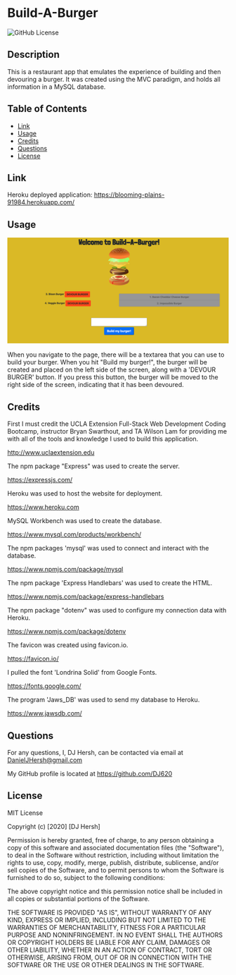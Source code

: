 # Build-A-Burger

![GitHub License](https://img.shields.io/badge/license-MIT-blue.svg)

## Description

This is a restaurant app that emulates the experience of building and then devouring a burger. It was created using the MVC paradigm, and holds all information in a MySQL database. 

## Table of Contents

* [Link](#link)
* [Usage](#usage)
* [Credits](#credits)
* [Questions](#questions)
* [License](#license)

## Link

Heroku deployed application:
https://blooming-plains-91984.herokuapp.com/

## Usage

![build-a-burger](public/assets/img/burgerpage.png)

When you navigate to the page, there will be a textarea that you can use to build your burger. When you hit "Build my burger!", the burger will be created and placed on the left side of the screen, along with a 'DEVOUR BURGER' button. If you press this button, the burger will be moved to the right side of the screen, indicating that it has been devoured. 

## Credits

First I must credit the UCLA Extension Full-Stack Web Development Coding Bootcamp, instructor Bryan Swarthout, and TA Wilson Lam for providing me with all of the tools and knowledge I used to build this application.

http://www.uclaextension.edu

The npm package "Express" was used to create the server.

https://expressjs.com/

Heroku was used to host the website for deployment.

https://www.heroku.com

MySQL Workbench was used to create the database.

https://www.mysql.com/products/workbench/

The npm packages 'mysql' was used to connect and interact with the database.

https://www.npmjs.com/package/mysql

The npm package 'Express Handlebars' was used to create the HTML.

https://www.npmjs.com/package/express-handlebars

The npm package "dotenv" was used to configure my connection data with Heroku.

https://www.npmjs.com/package/dotenv

The favicon was created using favicon.io.

https://favicon.io/

I pulled the font 'Londrina Solid' from Google Fonts.

https://fonts.google.com/

The program 'Jaws_DB' was used to send my database to Heroku.

https://www.jawsdb.com/

## Questions

For any questions, I, DJ Hersh, can be contacted via email at DanielJHersh@gmail.com

My GitHub profile is located at https://github.com/DJ620

## License

MIT License

Copyright (c) [2020] [DJ Hersh]

Permission is hereby granted, free of charge, to any person obtaining a copy
of this software and associated documentation files (the "Software"), to deal
in the Software without restriction, including without limitation the rights
to use, copy, modify, merge, publish, distribute, sublicense, and/or sell
copies of the Software, and to permit persons to whom the Software is
furnished to do so, subject to the following conditions:

The above copyright notice and this permission notice shall be included in all
copies or substantial portions of the Software.

THE SOFTWARE IS PROVIDED "AS IS", WITHOUT WARRANTY OF ANY KIND, EXPRESS OR
IMPLIED, INCLUDING BUT NOT LIMITED TO THE WARRANTIES OF MERCHANTABILITY,
FITNESS FOR A PARTICULAR PURPOSE AND NONINFRINGEMENT. IN NO EVENT SHALL THE
AUTHORS OR COPYRIGHT HOLDERS BE LIABLE FOR ANY CLAIM, DAMAGES OR OTHER
LIABILITY, WHETHER IN AN ACTION OF CONTRACT, TORT OR OTHERWISE, ARISING FROM,
OUT OF OR IN CONNECTION WITH THE SOFTWARE OR THE USE OR OTHER DEALINGS IN THE
SOFTWARE.